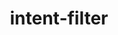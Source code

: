 ---
layout: default
title: intent-filter
parent: App manifest file
grand_parent: App basics
nav_order: 11
---